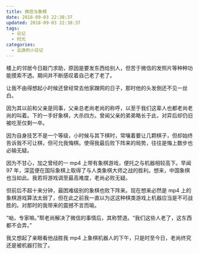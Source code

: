 ```yaml
---
title: 微信与象棋
date: 2018-09-03 22:38:37
updated: 2018-09-03 22:38:37
tags:
  - 日记
  - 时光
categories:
  - 云游的小日记
---
```


楼上的邻居今日敲门求助，原因是要发东西给别人，但苦于微信的发照片等种种功能摸索不透。期间并不断感叹着自己老了老了。

<!-- more -->

让我不由得想起小时候还曾经常去他家蹭网的日子，那时他的头发倒还不见一丝白。

因为其以前和父亲是同事，父亲总老尚老尚的称呼，以至于我们这辈人也都老尚老尚的叫着。下的一手好象棋，大杀四方。曾闻父亲的弟弟略长于此，对弈后却仍旧被吃至仅剩一卒。

因为自身技艺不是一个等级，小时候与其下棋时，常嚷着要让几颗棋子，但却始终告诉我不可让棋，但可允我悔棋。使得我最后败下阵来的局势，往往是悔上数步也必输无疑。

因为不甘心，加之曾经的一 mp4 上带有象棋游戏，便托之与机器相较高下。早闻 97 年，深蓝便在国际象棋上取得了与人类象棋大师之战的胜利。想来，中国象棋也当如此。我若将游戏调至最高难度，老尚必败无疑。

但前后不超十来分钟，最困难级别的象棋也败下阵来。现在想来必然是 mp4 上的象棋游戏算法太弱了，但在此之前我一直以为这这种棋类游戏上机器应当是不可战胜的。对那时的我带来的震撼不言而喻。

“呦，专家嘛。”帮老尚解决了微信的事情后，其称赞道。“我们这些人老了，这东西都不会弄。”

我又想起了亲眼看他战胜我 mp4 上象棋机器人的下午，只是时至今日，老尚终究还是被机器打败了。
